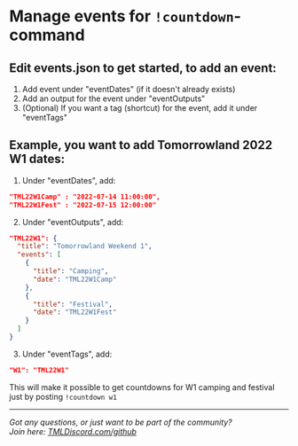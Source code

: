 # Manage events for `!countdown`-command

## Edit events.json to get started, to add an event: 

1. Add event under "eventDates" (if it doesn't already exists)
2. Add an output for the event under "eventOutputs"
3. (Optional) If you want a tag (shortcut) for the event, add it under "eventTags"


## Example, you want to add Tomorrowland 2022 W1 dates:

1. Under "eventDates", add:
```json
"TML22W1Camp" : "2022-07-14 11:00:00",
"TML22W1Fest" : "2022-07-15 12:00:00"
```
2. Under "eventOutputs", add:
```json
"TML22W1": {
  "title": "Tomorrowland Weekend 1",
  "events": [
    {
      "title": "Camping",
      "date": "TML22W1Camp"
    },
    {
      "title": "Festival",
      "date": "TML22W1Fest"
    }
  ]
}
```
3. Under "eventTags", add:
```json
"W1": "TML22W1"
```
This will make it possible to get countdowns for W1 camping and festival just by posting `!countdown w1`

---

*Got any questions, or just want to be part of the community?  
Join here: [TMLDiscord.com/github](https://TMLDiscord.com/github)*
